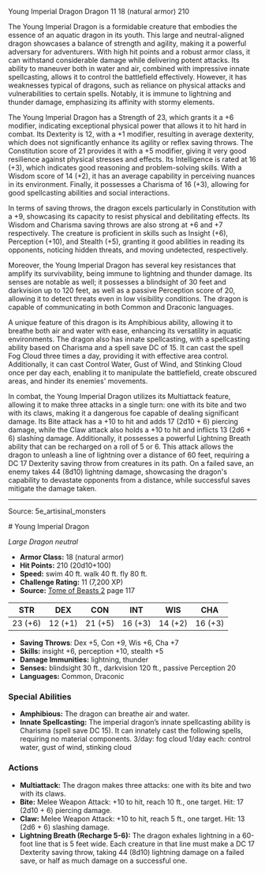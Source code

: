 <MonsterName/>Young Imperial Dragon</MonsterName>
<CreatureType/>Dragon</CreatureType>
<CR/>11</CR>
<AC/>18 (natural armor)</AC>
<HP/>210</HP>
<summary>The Young Imperial Dragon is a formidable creature that embodies the essence of an aquatic dragon in its youth. This large and neutral-aligned dragon showcases a balance of strength and agility, making it a powerful adversary for adventurers. With high hit points and a robust armor class, it can withstand considerable damage while delivering potent attacks. Its ability to maneuver both in water and air, combined with impressive innate spellcasting, allows it to control the battlefield effectively. However, it has weaknesses typical of dragons, such as reliance on physical attacks and vulnerabilities to certain spells. Notably, it is immune to lightning and thunder damage, emphasizing its affinity with stormy elements.</summary>

<detail>

The Young Imperial Dragon has a Strength of 23, which grants it a +6 modifier, indicating exceptional physical power that allows it to hit hard in combat. Its Dexterity is 12, with a +1 modifier, resulting in average dexterity, which does not significantly enhance its agility or reflex saving throws. The Constitution score of 21 provides it with a +5 modifier, giving it very good resilience against physical stresses and effects. Its Intelligence is rated at 16 (+3), which indicates good reasoning and problem-solving skills. With a Wisdom score of 14 (+2), it has an average capability in perceiving nuances in its environment. Finally, it possesses a Charisma of 16 (+3), allowing for good spellcasting abilities and social interactions.

In terms of saving throws, the dragon excels particularly in Constitution with a +9, showcasing its capacity to resist physical and debilitating effects. Its Wisdom and Charisma saving throws are also strong at +6 and +7 respectively. The creature is proficient in skills such as Insight (+6), Perception (+10), and Stealth (+5), granting it good abilities in reading its opponents, noticing hidden threats, and moving undetected, respectively.

Moreover, the Young Imperial Dragon has several key resistances that amplify its survivability, being immune to lightning and thunder damage. Its senses are notable as well; it possesses a blindsight of 30 feet and darkvision up to 120 feet, as well as a passive Perception score of 20, allowing it to detect threats even in low visibility conditions. The dragon is capable of communicating in both Common and Draconic languages.

A unique feature of this dragon is its Amphibious ability, allowing it to breathe both air and water with ease, enhancing its versatility in aquatic environments. The dragon also has innate spellcasting, with a spellcasting ability based on Charisma and a spell save DC of 15. It can cast the spell Fog Cloud three times a day, providing it with effective area control. Additionally, it can cast Control Water, Gust of Wind, and Stinking Cloud once per day each, enabling it to manipulate the battlefield, create obscured areas, and hinder its enemies' movements.

In combat, the Young Imperial Dragon utilizes its Multiattack feature, allowing it to make three attacks in a single turn: one with its bite and two with its claws, making it a dangerous foe capable of dealing significant damage. Its Bite attack has a +10 to hit and adds 17 (2d10 + 6) piercing damage, while the Claw attack also holds a +10 to hit and inflicts 13 (2d6 + 6) slashing damage. Additionally, it possesses a powerful Lightning Breath ability that can be recharged on a roll of 5 or 6. This attack allows the dragon to unleash a line of lightning over a distance of 60 feet, requiring a DC 17 Dexterity saving throw from creatures in its path. On a failed save, an enemy takes 44 (8d10) lightning damage, showcasing the dragon's capability to devastate opponents from a distance, while successful saves mitigate the damage taken.</detail>



---

Source: 5e_artisinal_monsters

<statblock>
# Young Imperial Dragon

*Large* *Dragon* *neutral*

- **Armor Class:** 18 (natural armor)
- **Hit Points:** 210 (20d10+100)
- **Speed:** swim 40 ft. walk 40 ft. fly 80 ft.
- **Challenge Rating:** 11 (7,200 XP)
- **Source:** [Tome of Beasts 2](https://koboldpress.com/kpstore/product/tome-of-beasts-2-for-5th-edition) page 117

| STR | DEX | CON | INT | WIS | CHA |
| --- | --- | --- | --- | --- | --- |
| 23 (+6) | 12 (+1) | 21 (+5) | 16 (+3) | 14 (+2) | 16 (+3) |

- **Saving Throws**: Dex +5, Con +9, Wis +6, Cha +7
- **Skills:** insight +6, perception +10, stealth +5
- **Damage Immunities:** lightning, thunder
- **Senses:** blindsight 30 ft., darkvision 120 ft., passive Perception 20
- **Languages:** Common, Draconic

### Special Abilities

- **Amphibious:** The dragon can breathe air and water.
- **Innate Spellcasting:** The imperial dragon’s innate spellcasting ability is Charisma (spell save DC 15). It can innately cast the following spells, requiring no material components.
3/day: fog cloud
1/day each: control water, gust of wind, stinking cloud

### Actions

- **Multiattack:** The dragon makes three attacks: one with its bite and two with its claws.
- **Bite:** Melee Weapon Attack: +10 to hit, reach 10 ft., one target. Hit: 17 (2d10 + 6) piercing damage.
- **Claw:** Melee Weapon Attack: +10 to hit, reach 5 ft., one target. Hit: 13 (2d6 + 6) slashing damage.
- **Lightning Breath (Recharge 5-6):** The dragon exhales lightning in a 60-foot line that is 5 feet wide. Each creature in that line must make a DC 17 Dexterity saving throw, taking 44 (8d10) lightning damage on a failed save, or half as much damage on a successful one.


</statblock>


